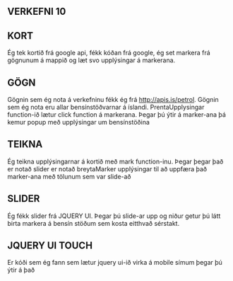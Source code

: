 ## VERKEFNI 10

## KORT
Ég tek kortið frá google api, fékk kóðan frá google, ég set markera frá gögnunum á mappið og læt svo upplýsingar á markerana.

## GÖGN
Gögnin sem ég nota á verkefninu fékk ég frá http://apis.is/petrol. Gögnin sem ég nota eru allar bensínstöðvarnar á íslandi. PrentaUpplysingar function-ið lætur click function á markerana. Þegar þú ýtir á marker-ana þá kemur popup með upplýsingar um bensínstöðina

## TEIKNA
Ég teikna upplýsingarnar á kortið með mark function-inu. Þegar þegar það er notað slider er notað breytaMarker upplýsingar til að uppfæra það marker-ana með tölunum sem var slide-að

## SLIDER
Ég fékk slider frá JQUERY UI. Þegar þú slide-ar upp og niður getur þú látt birta markera á bensín stöðum sem kosta eitthvað sérstakt.

## JQUERY UI TOUCH
Er kóði sem ég fann sem lætur jquery ui-ið virka á mobile símum þegar þú ýtir á það
